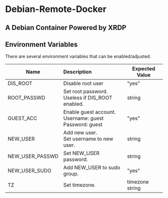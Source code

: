 # Debian-Remote-Docker

## A Debian Container Powered by XRDP

## Environment Variables

There are several environment variables that can be enabled/adjusted.

| Name            | Description                                                     | Expected Value  |
| --------------- | :-------------------------------------------------------------- | --------------- |
| DIS_ROOT        | Disable root user                                               | "yes"           |
| ROOT_PASSWD     | Set root password.<br />Useless if DIS_ROOT enabled.            | string          |
| GUEST_ACC       | Enable guest account.<br />Username: guest<br />Password: guest | "yes"           |
| NEW_USER        | Add new user.<br />Set username to new user.                    | string          |
| NEW_USER_PASSWD | Set NEW_USER password.                                          | string          |
| NEW_USER_SUDO   | Add NEW_USER to sudo group.                                     | "yes"           |
| TZ              | Set timezone.                                                   | timezone string |
